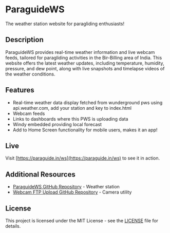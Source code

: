 # ParaguideWS

The weather station website for paragliding enthusiasts!

## Description

ParaguideWS provides real-time weather information and live webcam feeds, tailored for paragliding activities in the Bir-Billing area of India. This website offers the latest weather updates, including temperature, humidity, pressure, and dew point, along with live snapshots and timelapse videos of the weather conditions.

## Features

- Real-time weather data display fetched from wunderground pws using api.weather.com, add your station and key to index.html
- Webcam feeds
- Links to dashboards where this PWS is uploading data
- Windy embedded providing local forecast
- Add to Home Screen functionality for mobile users, makes it an app!

## Live

Visit [https://paraguide.in/ws](https://paraguide.in/ws) to see it in action.

## Additional Resources

- [ParaguideWS GitHub Repository](https://github.com/cyberorg/ParaguideWS) - Weather station
- [Webcam FTP Upload GitHub Repository](https://github.com/cyberorg/webcam-ftp-upload) - Camera utility

## License

This project is licensed under the MIT License - see the [LICENSE](LICENSE) file for details.
